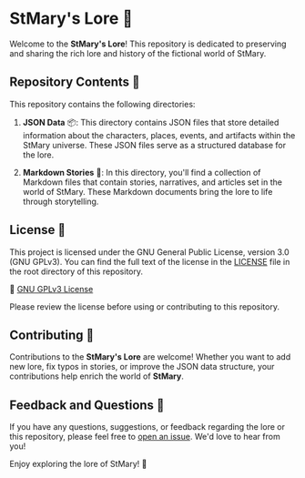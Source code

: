 #  StMary's Lore 📜

Welcome to the **StMary's Lore**! This repository is dedicated to preserving and sharing the rich lore and history of the fictional world of StMary.

## Repository Contents 📁

This repository contains the following directories:

1. **JSON Data** 📦: This directory contains JSON files that store detailed information about the characters, places, events, and artifacts within the StMary universe. These JSON files serve as a structured database for the lore.

2. **Markdown Stories** 📝: In this directory, you'll find a collection of Markdown files that contain stories, narratives, and articles set in the world of StMary. These Markdown documents bring the lore to life through storytelling.

## License 📄

This project is licensed under the GNU General Public License, version 3.0 (GNU GPLv3). You can find the full text of the license in the [LICENSE](LICENSE) file in the root directory of this repository.

🔗 [GNU GPLv3 License](LICENSE)

Please review the license before using or contributing to this repository.

## Contributing 🤝

Contributions to the **StMary's Lore** are welcome! Whether you want to add new lore, fix typos in stories, or improve the JSON data structure, your contributions help enrich the world of **StMary**.

## Feedback and Questions 📢

If you have any questions, suggestions, or feedback regarding the lore or this repository, please feel free to [open an issue](https://github.com/St-Mary/Lore). We'd love to hear from you!

Enjoy exploring the lore of StMary! 🌟
